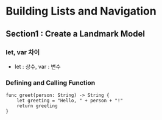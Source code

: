 # Building Lists and Navigation

## Section1 : Create a Landmark Model

### let, var 차이
* let : 상수, var : 변수

### Defining and Calling Function

```
func greet(person: String) -> String {
	let greeting = "Hello, " + person + "!"
	return greeting
}
```
